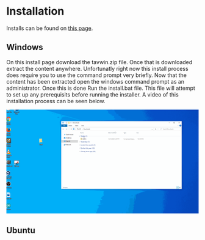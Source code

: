 # Installation
Installs can be found on [this page]().

## Windows
On this install page download the tavwin.zip file. Once that is downloaded extract the content anywhere. Unfortunatly right now this install process does require you to use the command prompt very briefly. Now that the content has been extracted open the windows command prompt as an administrator. Once this is done Run the install.bat file. This file will attempt to set up any prerequisits before running the installer. A video of this installation process can be seen below.

![Windows Install](./image/wininstall.gif)

## Ubuntu
